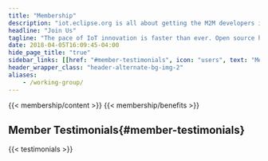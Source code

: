 ```yaml
---
title: "Membership"
description: "iot.eclipse.org is all about getting the M2M developers involved in what is happening in the different Eclipse projects"
headline: "Join Us"
tagline: "The pace of IoT innovation is faster than ever. Open source has won because no single company can compete with the scale and speed of disruptive innovation delivered by collaborative ecosystems."
date: 2018-04-05T16:09:45-04:00
hide_page_title: "true"
sidebar_links: [[href: "#member-testimonials", icon: "users", text: "Member Testimonials"],[href: "#benefits", icon: "award", text: "Membership Benefits"],[href: "/membership/members", icon: "zap", text: "Explore Members"],[href: "https://accounts.eclipse.org/contact/membership/iot", icon: "send", text: "Contact Us About Membership"]]
header_wrapper_class: "header-alternate-bg-img-2"
aliases:
    - /working-group/
---
```

{{< membership/content >}}
{{< membership/benefits >}}
## Member Testimonials{#member-testimonials}
{{< testimonials >}}